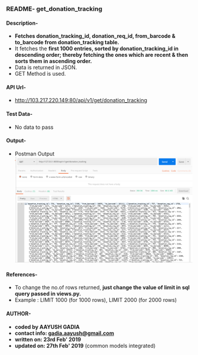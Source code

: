### README- get_donation_tracking


#### Description-
- **Fetches donation_tracking_id, donation_req_id, from_barcode & to_barcode from donation_tracking table.**
- It fetches the **first 1000 entries, sorted by donation_tracking_id in descending order; thereby fetching the ones which are recent & then sorts them in ascending order.**
- Data is returned in JSON.
- GET Method is used.


#### API Url-
- http://103.217.220.149:80/api/v1/get/donation_tracking


#### Test Data-
- No data to pass


#### Output-
- Postman Output
![Postman Output](output_postman_get_donation_tracking.png)


#### References-
- To change the no.of rows returned, **just change the value of limit in sql query passed in views.py.**
- Example : LIMIT 1000 (for 1000 rows), LIMIT 2000 (for 2000 rows)
	

#### AUTHOR-
- **coded by AAYUSH GADIA** 
- **contact info: gadia.aayush@gmail.com**
- **written on: 23rd Feb' 2019**
- **updated on: 27th Feb' 2019** (common models integrated)